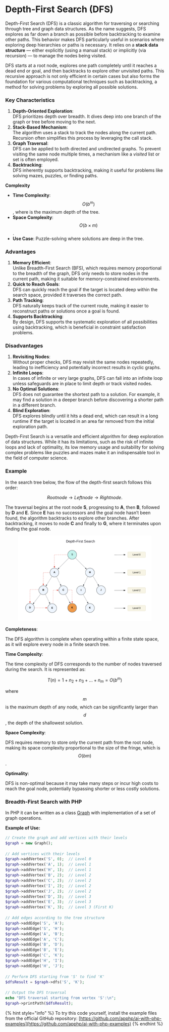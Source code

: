 # Depth-First Search (DFS)

Depth-First Search (DFS) is a classic algorithm for traversing or searching through tree and graph data structures. As the name suggests, DFS explores as far down a branch as possible before backtracking to examine other paths. This behavior makes DFS particularly useful in scenarios where exploring deep hierarchies or paths is necessary. It relies on a **stack data structure** — either explicitly (using a manual stack) or implicitly (via recursion) — to manage the nodes being visited.

DFS starts at a root node, explores one path completely until it reaches a dead end or goal, and then backtracks to explore other unvisited paths. This recursive approach is not only efficient in certain cases but also forms the foundation for various computational techniques such as backtracking, a method for solving problems by exploring all possible solutions.

### Key Characteristics

1. **Depth-Oriented Exploration**:\
   DFS prioritizes depth over breadth. It dives deep into one branch of the graph or tree before moving to the next.
2. **Stack-Based Mechanism**:\
   The algorithm uses a stack to track the nodes along the current path. Recursion often simplifies this process by leveraging the call stack.
3. **Graph Traversal**:\
   DFS can be applied to both directed and undirected graphs. To prevent visiting the same node multiple times, a mechanism like a _visited_ list or set is often employed.
4. **Backtracking**:\
   DFS inherently supports backtracking, making it useful for problems like solving mazes, puzzles, or finding paths.

**Complexity**

* **Time Complexity**: $$O(b^m)$$, where is the maximum depth of the tree.
* **Space Complexity**: $$O(b \times m)$$.
* **Use Case**: Puzzle-solving where solutions are deep in the tree.

### Advantages

1. **Memory Efficient**:\
   Unlike Breadth-First Search (BFS), which requires memory proportional to the breadth of the graph, DFS only needs to store nodes in the current path, making it suitable for memory-constrained environments.
2. **Quick to Reach Goals**:\
   DFS can quickly reach the goal if the target is located deep within the search space, provided it traverses the correct path.
3. **Path Tracking**:\
   DFS naturally keeps track of the current route, making it easier to reconstruct paths or solutions once a goal is found.
4. **Supports Backtracking**:\
   By design, DFS supports the systematic exploration of all possibilities using backtracking, which is beneficial in constraint satisfaction problems.

### Disadvantages

1. **Revisiting Nodes**:\
   Without proper checks, DFS may revisit the same nodes repeatedly, leading to inefficiency and potentially incorrect results in cyclic graphs.
2. **Infinite Loops**:\
   In cases of infinite or very large graphs, DFS can fall into an infinite loop unless safeguards are in place to limit depth or track visited nodes.
3. **No Optimal Solutions**:\
   DFS does not guarantee the shortest path to a solution. For example, it may find a solution in a deeper branch before discovering a shorter path in a different branch.
4. **Blind Exploration**:\
   DFS explores blindly until it hits a dead end, which can result in a long runtime if the target is located in an area far removed from the initial exploration path.

Depth-First Search is a versatile and efficient algorithm for deep exploration of data structures. While it has its limitations, such as the risk of infinite loops and lack of optimality, its low memory usage and suitability for solving complex problems like puzzles and mazes make it an indispensable tool in the field of computer science.

### Example

In the search tree below, the flow of the depth-first search follows this order:&#x20;

$$Root node → Left node → Right node.$$

The traversal begins at the root node **S**, progressing to **A**, then **B**, followed by **D** and **E**. Since **E** has no successors and the goal node hasn’t been found, the algorithm backtracks to explore other branches. After backtracking, it moves to node **C** and finally to **G**, where it terminates upon finding the goal node.

<div align="left"><figure><img src="../../../../.gitbook/assets/image (145).png" alt="" width="563"><figcaption></figcaption></figure></div>

**Completeness**:&#x20;

The DFS algorithm is complete when operating within a finite state space, as it will explore every node in a finite search tree.

**Time Complexity**:&#x20;

The time complexity of DFS corresponds to the number of nodes traversed during the search. It is represented as:

$$T(n) = 1 + n_2 + n_3 + \dots + n_m = O(b^m)$$

where $$m$$ is the maximum depth of any node, which can be significantly larger than $$d$$, the depth of the shallowest solution.

**Space Complexity**:&#x20;

DFS requires memory to store only the current path from the root node, making its space complexity proportional to the size of the fringe, which is $$O(bm)$$.

**Optimality**:&#x20;

DFS is non-optimal because it may take many steps or incur high costs to reach the goal node, potentially bypassing shorter or less costly solutions.

### Breadth-First Search with PHP

In PHP  it can be written as a class [Graph](breadth-first-search-bfs.md) with implementation of a set of graph operations.

**Example of Use:**

```php
// Create the graph and add vertices with their levels
$graph = new Graph();

// Add vertices with their levels
$graph->addVertex('S', 0);  // Level 0
$graph->addVertex('A', 1);  // Level 1
$graph->addVertex('H', 1);  // Level 1
$graph->addVertex('B', 2);  // Level 2
$graph->addVertex('C', 2);  // Level 2
$graph->addVertex('I', 2);  // Level 2
$graph->addVertex('J', 2);  // Level 2
$graph->addVertex('D', 3);  // Level 3
$graph->addVertex('E', 3);  // Level 3
$graph->addVertex('K', 3);  // Level 3 (First K)

// Add edges according to the tree structure
$graph->addEdge('S', 'A');
$graph->addEdge('S', 'H');
$graph->addEdge('A', 'B');
$graph->addEdge('A', 'C');
$graph->addEdge('B', 'D');
$graph->addEdge('B', 'E');
$graph->addEdge('C', 'K');
$graph->addEdge('H', 'I');
$graph->addEdge('H', 'J');

// Perform DFS starting from 'S' to find 'K'
$dfsResult = $graph->dfs('S', 'K');

// Output the DFS traversal
echo "DFS traversal starting from vertex 'S':\n";
$graph->printPath($dfsResult);
```

{% hint style="info" %}
To try this code yourself, install the example files from the official GitHub repository: [https://github.com/apphp/ai-with-php-examples](https://github.com/apphp/ai-with-php-examples)
{% endhint %}
